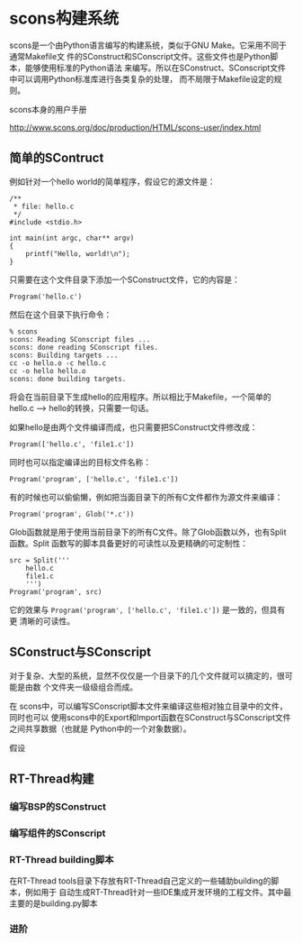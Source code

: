 # scons构建系统 #

scons是一个由Python语言编写的构建系统，类似于GNU Make。它采用不同于通常Makefile文
件的SConstruct和SConscript文件。这些文件也是Python脚本，能够使用标准的Python语法
来编写。所以在SConstruct、SConscript文件中可以调用Python标准库进行各类复杂的处理，
而不局限于Makefile设定的规则。

scons本身的用户手册

http://www.scons.org/doc/production/HTML/scons-user/index.html

## 简单的SContruct ##

例如针对一个hello world的简单程序，假设它的源文件是：

    /**
     * file: hello.c
     */
    #include <stdio.h>
    
    int main(int argc, char** argv)
    {
        printf("Hello, world!\n");
    }

只需要在这个文件目录下添加一个SConstruct文件，它的内容是：

    Program('hello.c')

然后在这个目录下执行命令：

    % scons
    scons: Reading SConscript files ...
    scons: done reading SConscript files.
    scons: Building targets ...
    cc -o hello.o -c hello.c
    cc -o hello hello.o
    scons: done building targets.

将会在当前目录下生成hello的应用程序。所以相比于Makefile，一个简单的hello.c --> 
hello的转换，只需要一句话。

如果hello是由两个文件编译而成，也只需要把SConstruct文件修改成：

    Program(['hello.c', 'file1.c'])

同时也可以指定编译出的目标文件名称：

    Program('program', ['hello.c', 'file1.c'])

有的时候也可以偷偷懒，例如把当面目录下的所有C文件都作为源文件来编译：

    Program('program', Glob('*.c'))

Glob函数就是用于使用当前目录下的所有C文件。除了Glob函数以外，也有Split函数。Split
函数写的脚本具备更好的可读性以及更精确的可定制性：

    src = Split('''
        hello.c
        file1.c
        ''')
    Program('program', src)

它的效果与 ``` Program('program', ['hello.c', 'file1.c']) ``` 是一致的，但具有更
清晰的可读性。

## SConstruct与SConscript ##

对于复杂、大型的系统，显然不仅仅是一个目录下的几个文件就可以搞定的，很可能是由数
个文件夹一级级组合而成。

在 scons中，可以编写SConscript脚本文件来编译这些相对独立目录中的文件，同时也可以
使用scons中的Export和Import函数在SConstruct与SConscript文件之间共享数据（也就是
Python中的一个对象数据）。

假设

## RT-Thread构建 ##

### 编写BSP的SConstruct ###

### 编写组件的SConscript ###

### RT-Thread building脚本 ###

在RT-Thread tools目录下存放有RT-Thread自己定义的一些辅助building的脚本，例如用于
自动生成RT-Thread针对一些IDE集成开发环境的工程文件。其中最主要的是building.py脚本

### 进阶 ###
